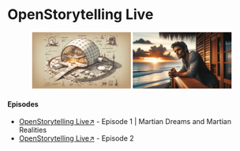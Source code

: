 # OpenStorytelling Live

<div style="text-align: center;">
    <a href="" target="_blank"><img src="/OpenStorytellingLive_Ep1_S1/Images/ag0.png" alt="Scene 1" width="200" style="display: inline-block;"/></a>
    <a href="" target="_blank"><img src="/OpenStorytellingLive_Ep2_S1/Images/ag1.png" alt="Scene 1" width="200" style="display: inline-block;"/></a>
</div>
    
<h4>Episodes</h4>

- [OpenStorytelling Live↗️](https://github.com/BryanHarrisScripts/OpenStorytelling-Live-Github/blob/main/OpenStorytellingLive_Ep1_S1/Martian%20Dreams%20and%20Martian%20Realities.md) - Episode 1 | Martian Dreams and Martian Realities
- [OpenStorytelling Live↗️](https://github.com/BryanHarrisScripts/OpenStorytelling-Live-Github/blob/main/OpenStorytellingLive_Ep2_S1/Martian%20Dreams%20and%20Martian%20Realities.md) - Episode 2


